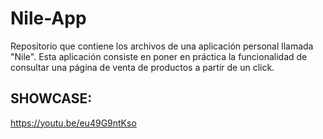 # Nile-App
Repositorio que contiene los archivos de una aplicación personal llamada "Nile". Esta aplicación consiste en poner en práctica la funcionalidad de consultar una página de venta de productos a partir de un click.

## SHOWCASE:
https://youtu.be/eu49G9ntKso

